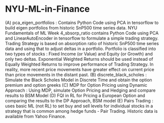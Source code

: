 # NYU-ML-in-Finance

(A) pca_eigen_portfolios : Contains Python Code using PCA in tensorflow to build eigen portfolios from historic SnP500 time series data.
NYU Fundamentals of ML Week 4_sbsorp_ratio contains Python Code using PCA and LinearAutoEncoder in tensorflow to formulate a simple trading strategy. 
Trading Strategy is based on absorption ratio of historic SnP500 time series data and using that to adjust deltas in a portfolio. 
Portfolio is classified into two types of stocks : Fixed Income (or Value) and Equity (or Growth) and only two deltas.
Exponential Weighted Returns should be used instead of Equally Weighted Returns to improve performance of Trading Strategy. 
In reality, more recent price movements have greater effect on current price than price movements in the distant past. 
(B) discrete_black_scholes : Simulate the Black Scholes Model in Discrete Time and obtain the option premium and option greeks
(C) MDP for Option Pricing using Dynamic Approach : Using MDP, simulate Option Pricing and Hedging and compare results to BSM Model
(D) FQI in RL for Pricing a European Option and comparing the results to the DP Approach, BSM model (E) Pairs Trading :  uses basic ML (not RL) to set buy and sell levels for individual stocks in a strategy that is common among hedge funds - Pair Trading.  Historic data is available from Yahoo Finance.
